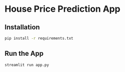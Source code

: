 # House Price Prediction App

## Installation

```bash
pip install -r requirements.txt
```

## Run the App

```bash
streamlit run app.py